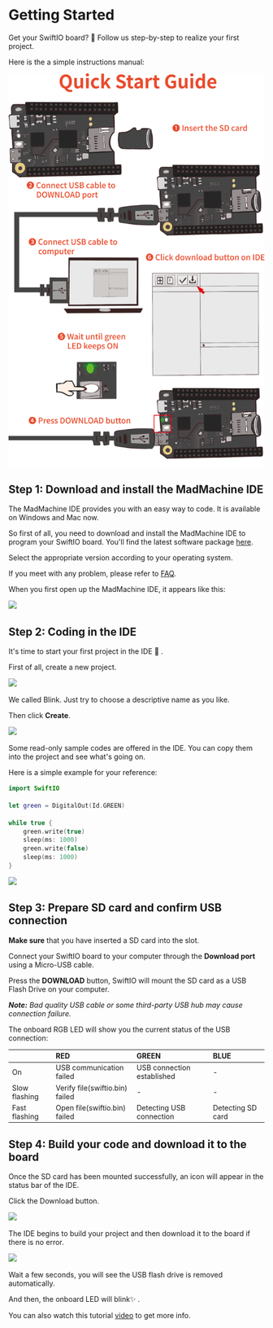 # Getting Started

Get your SwiftIO board? 🤣 Follow us step-by-step to realize your first project.

Here is the a simple instructions manual:

![](.gitbook/assets/212.png)

## **Step 1: Download and install the MadMachine IDE**

The MadMachine IDE provides you with an easy way to code. It is available on Windows and Mac now.

So first of all, you need to download and install the MadMachine IDE to program your SwiftIO board. You'll find the latest software package [here](https://github.com/madmachineio/MadMachineIDERelease/releases).

Select the appropriate version according to your operating system.

If you meet with any problem, please refer to [FAQ](faq.md).

When you first open up the MadMachine IDE, it appears like this:

![](.gitbook/assets/ide.jpg)

## **Step 2: Coding in the IDE**

It's time to start your first project in the IDE 🥳 .

First of all, create a new project.

![](.gitbook/assets/create.jpg)

We called Blink. Just try to choose a descriptive name as you like.

Then click **Create**.

![](.gitbook/assets/blink.jpg)

Some read-only sample codes are offered in the IDE. You can copy them into the project and see what's going on.

Here is a simple example for your reference:

```swift
import SwiftIO

let green = DigitalOut(Id.GREEN)
​
while true {
    green.write(true)
    sleep(ms: 1000)
    green.write(false)
    sleep(ms: 1000)
}
```

![](.gitbook/assets/code.jpg)

## **Step 3: Prepare SD card and confirm USB connection**

**Make sure** that you have inserted a SD card into the slot.

Connect your SwiftIO board to your computer through the **Download port** using a Micro-USB cable.

Press the **DOWNLOAD** button, SwiftIO will mount the SD card as a USB Flash Drive on your computer.

_**Note:** Bad quality USB cable or some third-party USB hub may cause connection failure._

The onboard RGB LED will show you the current status of the USB connection:

|  | RED | GREEN | BLUE |
| :--- | :--- | :--- | :--- |
| On | USB communication failed | USB connection established | - |
| Slow flashing | Verify file\(swiftio.bin\) failed | - | - |
| Fast flashing | Open file\(swiftio.bin\) failed | Detecting USB connection | Detecting SD card |

## **Step 4: Build your code and download it to the board**

Once the SD card has been mounted successfully, an icon will appear in the status bar of the IDE.

Click the Download button.

![](.gitbook/assets/code.png)

The IDE begins to build your project and then download it to the board if there is no error.

![](.gitbook/assets/download.png)

Wait a few seconds, you will see the USB flash drive is removed automatically.

And then, the onboard LED will blink✨ .

You can also watch this tutorial [video](https://www.youtube.com/watch?v=frVKQXU12LQ) to get more info.

